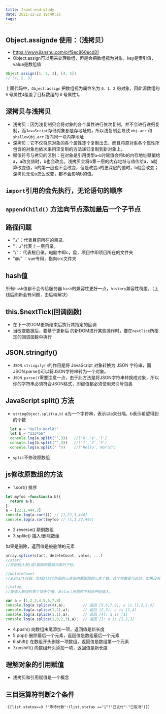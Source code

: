 ```yaml
---
title: front-end-study
date: 2021-12-22 19:40:25
tags:
---
```


## Object.assignde 使用：（浅拷贝）

- <https://www.jianshu.com/p/f9ec860ecd81>
- Object.assign可以用来处理数组，但是会把数组视为对象。key是索引值，value是数组值

```js
Object.assign([1, 2, 3], [4, 5])
// [4, 5, 3]
```

上面代码中，`Object.assign` 把数组视为属性名为 `0、1、2` 的对象，因此源数组的 `0` 号属性`4`覆盖了目标数组的 `0` 号属性1。

## 深拷贝与浅拷贝

- 浅拷贝：因为浅复制只会将对象的各个属性进行依次复制，并不会进行递归复制，而` JavaScript `存储对象都是存地址的，所以浅复制会导致 `obj.arr` 和 `shallowObj.arr` 指向同一块内存地址
- 深拷贝：它不仅将原对象的各个属性逐个复制出去，而且将原对象各个属性所包含的对象也依次采用深复制的方法递归复制到新对象上。
- 赋值符号与拷贝的区别：在对象是引用类型`a=b`时赋值会将b的内存地址赋值给a，a改变值时，b也会改变。浅拷贝会将b第一层的内存地址与值传给a，a就算改变值，b的第一层也不会改变，但是改变a的更深层的值时，b就会改变；深拷贝无论a怎么改变，都不会影响b的值。

## `import`引用的会先执行，无论语句的顺序

## `appendChild()` 方法向节点添加最后一个子节点

## 路径问题

- "./"：代表目前所在的目录。
- " . ./"代表上一层目录。
- "/"：代表根目录。电脑中即c，盘，项目中即项目所在的文件夹
- "@/" ：vue专用，指向src文件夹
  
## hash值

所有`hash`值都不会传给服务器
`hash`的兼容性更好一点，`history`兼容性稍差。（上线后刷新会有问题，由后端解决）

## this.$nextTick(回调函数)

- 在下一次DOM更新结束后执行其指定的回调
- 当改变数据后，要基于更新后 的新DOM进行某些操作时，要在`nextTick`所指定的回调函数中执行

## JSON.stringify()

- `JSON.stringify()`的作用是将 JavaScript 对象转换为 JSON 字符串，而JSON.parse()可以将JSON字符串转为一个对象。
- `JSON.parse()`需要注意一点，由于此方法是将JSON字符串转换成对象，所以你的字符串必须符合JSON格式，即键值都必须使用双引号包裹

## JavaScript split() 方法

- `stringObject.split(a,b)`  a为一个字符串，表示以a来分隔，b表示希望得到的个数

```js
  let a = "Hello World!"
  let b = "123456"
  console.log(a.split("",3))   //['H','e','l']
  console.log(b.split("",3))   //['1','2','3']
  console.log(a.split(" "))    //['Hello','World']
```

- `split`不修改原数组

## js修改原数组的方法

- 1.sort() 排序

``` js
let myfoo =function(a,b){
  return a-b;
}
a = [22,1,444,3]
console.log(a.sort()) // [1,22,3,444]
console.log(a.sort(myfoo // [1,3,22,444]
```

- 2.reverse()  颠倒数组
- 3.splite() 插入/删除数组

如果是删除，返回值是被删除的元素

```js
array.splice(start, deleteCount, value, ...)
//start 
//开始插入和(或)删除的数组元素的下标。

//deleteCount 
//从start开始，包括start所指的元素在内要删除的元素个数。这个参数是可选的，如果没有指定它，splice()将删除从start开始到原数组结尾的所有元素。

//value, ... 
//要插人数组的零个或多个值，从start所指的下标处开始插入。

var a = [1,2,3,4,5,6,7,8]
console.log(a.splice(4),a);        // 返回 [5,6,7,8]; a is [1,2,3,4]
console.log(a.splice(1,2),a);      // 返回 [2,3]; a is [1,4]
console.log(a.splice(1,1),a);      // 返回 [4]; a is [1]
console.log(a.splice(1,0,2,3),a);  // 返回 []; a is [1,2,3]

```

- 4.push()
向数组末尾添加一项，返回值是新长度
- 5.pop()
删除最后一个元素，返回值是数组最后一个元素
- 6.shift()
在数组开头删除一项数组，返回值是数组第一个元素
- 7.unshift()
向数组开头添加一项，返回值是新长度

## 理解对象的引用赋值

- 浅拷贝和引用赋值是一个概念

## 三目运算符判断2个条件

-`{{list.status==0 ?"等待付款":(list.status =="1"?"已支付":"已取消")}}`
